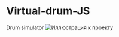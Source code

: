 # Virtual-drum-JS
Drum simulator
![Иллюстрация к проекту](https://github.com/ryazyk/Virtual-drum-JS/blob/master/img/drum.jpg)
